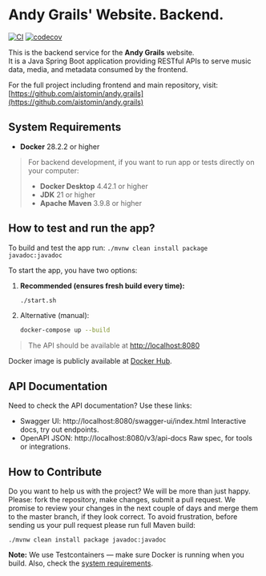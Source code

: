 # Andy Grails' Website. Backend.

[![CI](https://github.com/aistomin/andy.grails.backend/actions/workflows/ci.yml/badge.svg?branch=master)](https://github.com/aistomin/andy.grails.backend/actions/workflows/ci.yml)
[![codecov](https://codecov.io/gh/aistomin/andy.grails.backend/graph/badge.svg?token=WZFAART6QM)](https://codecov.io/gh/aistomin/andy.grails.backend)

This is the backend service for the **Andy Grails** website.  
It is a Java Spring Boot application providing RESTful APIs to serve music data, media, and metadata consumed by the frontend.

For the full project including frontend and main repository, visit:  
[https://github.com/aistomin/andy.grails](https://github.com/aistomin/andy.grails)

## System Requirements

- **Docker** 28.2.2 or higher

> For backend development, if you want to run app or tests directly on your computer:
> - **Docker Desktop** 4.42.1 or higher
> - **JDK** 21 or higher
> - **Apache Maven** 3.9.8 or higher

## How to test and run the app?

To build and test the app run: `./mvnw clean install package javadoc:javadoc`

To start the app, you have two options:

1. **Recommended (ensures fresh build every time):**
   ```bash
   ./start.sh
2. Alternative (manual):
    ```bash
    docker-compose up --build

> The API should be available at [http://localhost:8080](http://localhost:8080)

Docker image is publicly available at [Docker Hub](https://hub.docker.com/r/andygrails/andy-grails-backend).

## API Documentation
Need to check the API documentation? Use these links:

 - Swagger UI: http://localhost:8080/swagger-ui/index.html
Interactive docs, try out endpoints.
 - OpenAPI JSON: http://localhost:8080/v3/api-docs
Raw spec, for tools or integrations.

## How to Contribute
Do you want to help us with the project? We will be more than just happy.
Please: fork the repository, make changes, submit a pull request. We promise
to review your changes in the next couple of days and merge them to the master
branch, if they look correct. To avoid frustration, before sending us your pull
request please run full Maven build:

```
./mvnw clean install package javadoc:javadoc
```
**Note:** We use Testcontainers — make sure Docker is running when you build.
Also, check the [system requirements](#system-requirements).
